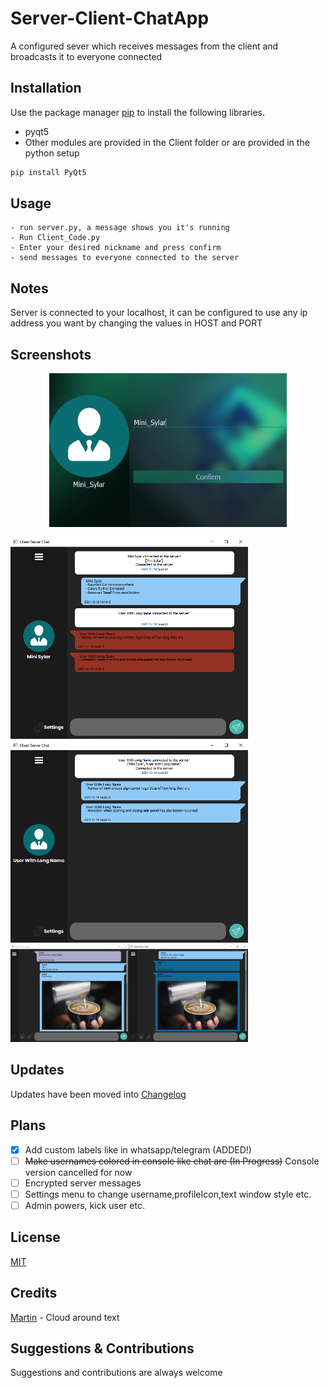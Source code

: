 # Server-Client-ChatApp
A configured sever which receives messages from the client and broadcasts it to everyone connected 

## Installation
Use the package manager [pip](https://pip.pypa.io/en/stable/) to install the following libraries.
- pyqt5
- Other modules are provided in the Client folder or are provided in the python setup

```bash
pip install PyQt5
```

## Usage
```
- run server.py, a message shows you it's running
- Run Client_Code.py
- Enter your desired nickname and press confirm
- send messages to everyone connected to the server
```

## Notes
Server is connected to your localhost, it can be configured to use any ip address you want by changing the values in HOST and PORT


## Screenshots
<div>
  <p align="center">
    <img width="380" src="/Screenshots/Screen-01_EnterUsername.png" alt="Choose A username">
  </p>
</div>
<div>
<img width="380" src="/Screenshots/DecemberScreenshots.png" alt="New Interface">
<img width="380" src="/Screenshots/DecemberScreenshots2.png" alt="New Interface">
</div>
<div>
<img width="380" src="/Screenshots/SendImageScreenshot.png" alt="Image Sending">
</div>

## Updates
Updates have been moved into
[Changelog](CHANGELOG.md)

## Plans
- [x] Add custom labels like in whatsapp/telegram (ADDED!)
- [ ] <s>Make usernames colored in console like chat are (In Progress)</s> Console version cancelled for now
- [ ] Encrypted server messages 
- [ ] Settings menu to change username,profileIcon,text window style etc.
- [ ] Admin powers, kick user etc.

## License
[MIT](https://choosealicense.com/licenses/mit/)

## Credits
[Martin](https://www.mfitzp.com/forum/u/martin) - Cloud around text

## Suggestions & Contributions
Suggestions and contributions are always welcome
